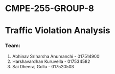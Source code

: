 # CMPE-255-GROUP-8
# Traffic Violation Analysis

### Team:
 1. Abhinav Sriharsha Anumanchi - 017514900
 2. Harshavardhan Kuruvella - 017534582
 3. Sai Dheeraj Gollu - 017520503


